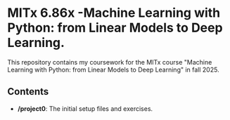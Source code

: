 # MITx 6.86x -Machine Learning with Python: from Linear Models to Deep Learning.

This repository contains my coursework for the MITx course "Machine Learning with Python: from Linear Models to Deep Learning" in fall 2025.

## Contents
* **/project0**: The initial setup files and exercises.
